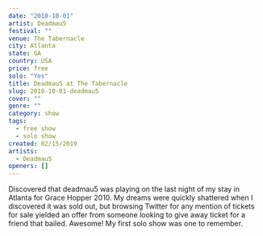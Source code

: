 ```yaml
---
date: "2010-10-01"
artist: Deadmau5
festival: ""
venue: The Tabernacle
city: Atlanta
state: GA
country: USA
price: free
solo: "Yes"
title: Deadmau5 at The Tabernacle
slug: 2010-10-01-deadmau5
cover: ""
genre: ""
category: show
tags:
  - free show
  - solo show
created: 02/15/2019
artists:
  - Deadmau5
openers: []
---
```


Discovered that deadmau5 was playing on the last night of my stay in Atlanta for Grace Hopper 2010. My dreams were quickly shattered when I discovered it was sold out, but browsing Twitter for any mention of tickets for sale yielded an offer from someone looking to give away ticket for a friend that bailed. Awesome! My first solo show was one to remember.
